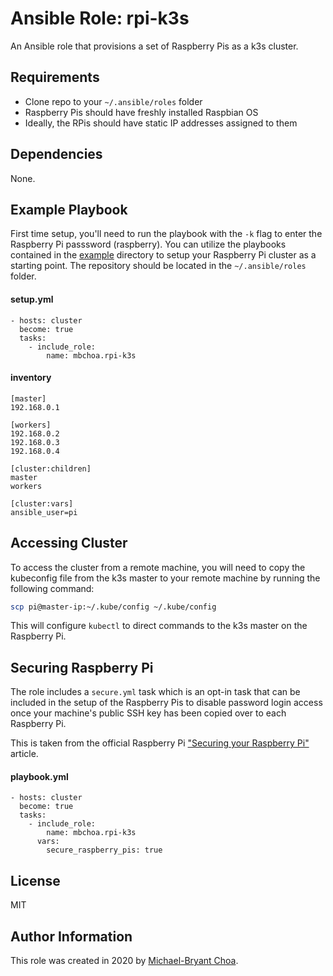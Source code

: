 Ansible Role: rpi-k3s
=========

An Ansible role that provisions a set of Raspberry Pis as a k3s cluster.

Requirements
------------

* Clone repo to your `~/.ansible/roles` folder
* Raspberry Pis should have freshly installed Raspbian OS
* Ideally, the RPis should have static IP addresses assigned to them

Dependencies
------------

None.

Example Playbook
----------------

First time setup, you'll need to run the playbook with the `-k` flag to enter the Raspberry Pi passsword (raspberry). You can utilize the playbooks contained in the [example](example) directory to setup your Raspberry Pi cluster as a starting point. The repository should be located in the `~/.ansible/roles` folder.

#### setup.yml
    - hosts: cluster
      become: true
      tasks:
        - include_role:
            name: mbchoa.rpi-k3s

#### inventory
    [master]
    192.168.0.1

    [workers]
    192.168.0.2
    192.168.0.3
    192.168.0.4

    [cluster:children]
    master
    workers

    [cluster:vars]
    ansible_user=pi

Accessing Cluster
-----------------

To access the cluster from a remote machine, you will need to copy the kubeconfig file from the k3s master to your remote machine by running the following command:

```bash
scp pi@master-ip:~/.kube/config ~/.kube/config
```

This will configure `kubectl` to direct commands to the k3s master on the Raspberry Pi.

Securing Raspberry Pi
---------------------

The role includes a `secure.yml` task which is an opt-in task that can be included in the setup of the Raspberry Pis to disable password login access once your machine's public SSH key has been copied over to each Raspberry Pi.

This is taken from the official Raspberry Pi ["Securing your Raspberry Pi"](https://www.raspberrypi.org/documentation/configuration/security.md) article.

#### playbook.yml
    - hosts: cluster
      become: true
      tasks:
        - include_role:
            name: mbchoa.rpi-k3s
          vars:
            secure_raspberry_pis: true

License
-------

MIT

Author Information
------------------

This role was created in 2020 by [Michael-Bryant Choa](https://www.github.com/mbchoa).
